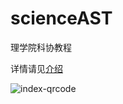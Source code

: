 # scienceAST
理学院科协教程

详情请见[介绍](https://yiluomyt.github.io/scienceAST/index.html)

![index-qrcode](http://blog-1252574286.cossh.myqcloud.com/scienceAST/index-qrcode.png)
